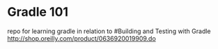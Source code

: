 Gradle 101
=========

repo for learning gradle in relation to #Building and Testing with Gradle
http://shop.oreilly.com/product/0636920019909.do